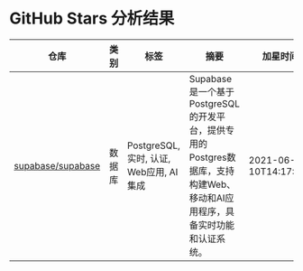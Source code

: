 # GitHub Stars 分析结果

| 仓库 | 类别 | 标签 | 摘要 | 加星时间 |
|---|---|---|---|---|
| [supabase/supabase](https://github.com/supabase/supabase) | 数据库 | PostgreSQL, 实时, 认证, Web应用, AI集成 | Supabase是一个基于PostgreSQL的开发平台，提供专用的Postgres数据库，支持构建Web、移动和AI应用程序，具备实时功能和认证系统。 | 2021-06-10T14:17:48Z |